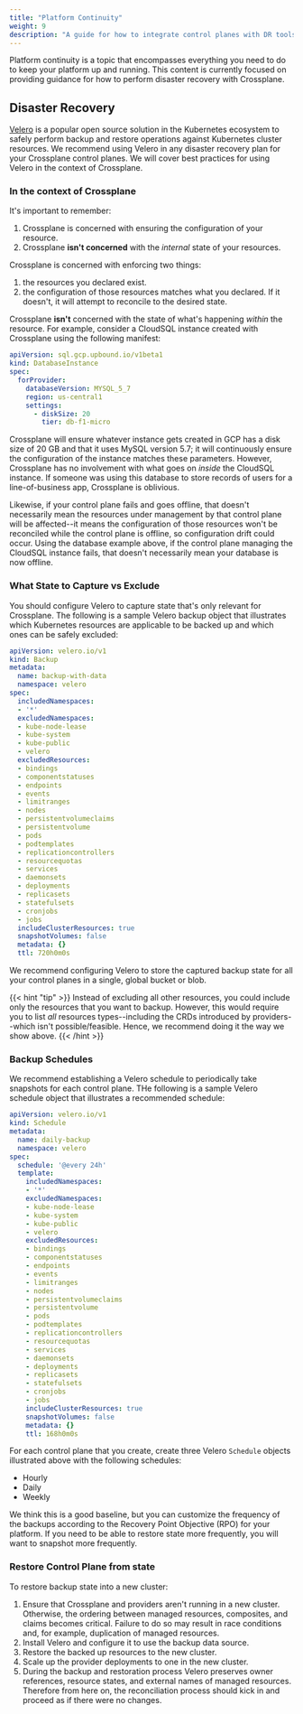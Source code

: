 ```yaml
---
title: "Platform Continuity"
weight: 9
description: "A guide for how to integrate control planes with DR tools"
---
```


Platform continuity is a topic that encompasses everything you need to do to keep your platform up and running. This content is currently focused on providing guidance for how to perform disaster recovery with Crossplane.

## Disaster Recovery

[Velero](https://velero.io/) is a popular open source solution in the Kubernetes ecosystem to safely perform backup and restore operations against Kubernetes cluster resources. We recommend using Velero in any disaster recovery plan for your Crossplane control planes. We will cover best practices for using Velero in the context of Crossplane.

### In the context of Crossplane

It's important to remember:

1. Crossplane is concerned with ensuring the configuration of your resource. 
2. Crossplane **isn't concerned** with the _internal_ state of your resources. 

Crossplane is concerned with enforcing two things:

1. the resources you declared exist.
2. the configuration of those resources matches what you declared. If it doesn't, it will attempt to reconcile to the desired state.

Crossplane **isn't** concerned with the state of what's happening _within_ the resource. For example, consider a CloudSQL instance created with Crossplane using the following manifest:

```yaml
apiVersion: sql.gcp.upbound.io/v1beta1
kind: DatabaseInstance
spec:
  forProvider:
    databaseVersion: MYSQL_5_7
    region: us-central1
    settings:
      - diskSize: 20
        tier: db-f1-micro
```

Crossplane will ensure whatever instance gets created in GCP has a disk size of 20 GB and that it uses MySQL version 5.7; it will continuously ensure the configuration of the instance matches these parameters. However, Crossplane has no involvement with what goes on _inside_ the CloudSQL instance. If someone was using this database to store records of users for a line-of-business app, Crossplane is oblivious.

Likewise, if your control plane fails and goes offline, that doesn't necessarily mean the resources under management by that control plane will be affected--it means the configuration of those resources won't be reconciled while the control plane is offline, so configuration drift could occur. Using the database example above, if the control plane managing the CloudSQL instance fails, that doesn't necessarily mean your database is now offline. 

### What State to Capture vs Exclude

You should configure Velero to capture state that's only relevant for Crossplane. The following is a sample Velero backup object that illustrates which Kubernetes resources are applicable to be backed up and which ones can be safely excluded:

```yaml
apiVersion: velero.io/v1
kind: Backup
metadata:
  name: backup-with-data
  namespace: velero
spec:
  includedNamespaces:
  - '*'
  excludedNamespaces:
  - kube-node-lease
  - kube-system
  - kube-public
  - velero
  excludedResources:
  - bindings
  - componentstatuses
  - endpoints
  - events
  - limitranges
  - nodes
  - persistentvolumeclaims
  - persistentvolume
  - pods
  - podtemplates
  - replicationcontrollers
  - resourcequotas
  - services
  - daemonsets
  - deployments
  - replicasets
  - statefulsets
  - cronjobs
  - jobs
  includeClusterResources: true
  snapshotVolumes: false
  metadata: {}
  ttl: 720h0m0s
 ```

 We recommend configuring Velero to store the captured backup state for all your control planes in a single, global bucket or blob.

{{< hint "tip" >}}
Instead of excluding all other resources, you could include only the resources that you want to backup. However, this would require you to list _all_ resources types--including the CRDs introduced by providers--which isn't possible/feasible. Hence, we recommend doing it the way we show above.
{{< /hint >}}

### Backup Schedules

We recommend establishing a Velero schedule to periodically take snapshots for each control plane. THe following is a sample Velero schedule object that illustrates a recommended schedule:

```yaml
apiVersion: velero.io/v1
kind: Schedule
metadata:
  name: daily-backup
  namespace: velero
spec:
  schedule: '@every 24h'
  template:
    includedNamespaces:
    - '*'
    excludedNamespaces:
    - kube-node-lease
    - kube-system
    - kube-public
    - velero
    excludedResources:
    - bindings
    - componentstatuses
    - endpoints
    - events
    - limitranges
    - nodes
    - persistentvolumeclaims
    - persistentvolume
    - pods
    - podtemplates
    - replicationcontrollers
    - resourcequotas
    - services
    - daemonsets
    - deployments
    - replicasets
    - statefulsets
    - cronjobs
    - jobs
    includeClusterResources: true
    snapshotVolumes: false
    metadata: {}
    ttl: 168h0m0s
```

For each control plane that you create, create three Velero `Schedule` objects illustrated above with the following schedules:

- Hourly
- Daily
- Weekly

We think this is a good baseline, but you can customize the frequency of the backups according to the Recovery Point Objective (RPO) for your platform. If you need to be able to restore state more frequently, you will want to snapshot more frequently.

### Restore Control Plane from state

To restore backup state into a new cluster:

1. Ensure that Crossplane and providers aren't running in a new cluster. Otherwise, the ordering between managed resources, composites, and claims becomes critical. Failure to do so may result in race conditions and, for example, duplication of managed resources.
2. Install Velero and configure it to use the backup data source.
3. Restore the backed up resources to the new cluster.
4. Scale up the provider deployments to one in the new cluster.
5. During the backup and restoration process Velero preserves owner references, resource states, and external names of managed resources. Therefore from here on, the reconciliation process should kick in and proceed as if there were no changes.
